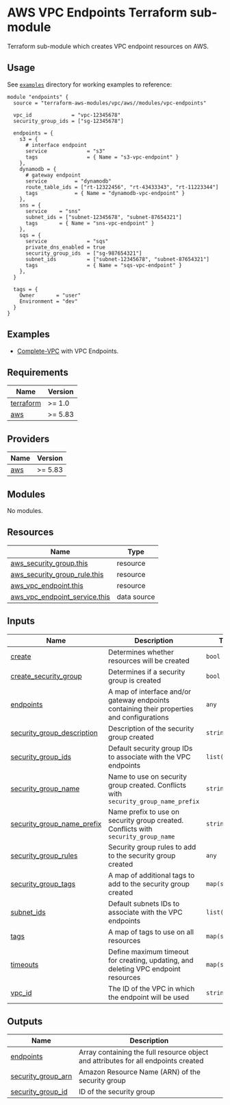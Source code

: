 # AWS VPC Endpoints Terraform sub-module

Terraform sub-module which creates VPC endpoint resources on AWS.

## Usage

See [`examples`](https://github.com/terraform-aws-modules/terraform-aws-vpc/tree/master/examples) directory for working examples to reference:

```hcl
module "endpoints" {
  source = "terraform-aws-modules/vpc/aws//modules/vpc-endpoints"

  vpc_id             = "vpc-12345678"
  security_group_ids = ["sg-12345678"]

  endpoints = {
    s3 = {
      # interface endpoint
      service             = "s3"
      tags                = { Name = "s3-vpc-endpoint" }
    },
    dynamodb = {
      # gateway endpoint
      service         = "dynamodb"
      route_table_ids = ["rt-12322456", "rt-43433343", "rt-11223344"]
      tags            = { Name = "dynamodb-vpc-endpoint" }
    },
    sns = {
      service    = "sns"
      subnet_ids = ["subnet-12345678", "subnet-87654321"]
      tags       = { Name = "sns-vpc-endpoint" }
    },
    sqs = {
      service             = "sqs"
      private_dns_enabled = true
      security_group_ids  = ["sg-987654321"]
      subnet_ids          = ["subnet-12345678", "subnet-87654321"]
      tags                = { Name = "sqs-vpc-endpoint" }
    },
  }

  tags = {
    Owner       = "user"
    Environment = "dev"
  }
}
```

## Examples

- [Complete-VPC](https://github.com/terraform-aws-modules/terraform-aws-vpc/tree/master/examples/complete) with VPC Endpoints.

<!-- BEGIN_TF_DOCS -->
## Requirements

| Name | Version |
|------|---------|
| <a name="requirement_terraform"></a> [terraform](#requirement\_terraform) | >= 1.0 |
| <a name="requirement_aws"></a> [aws](#requirement\_aws) | >= 5.83 |

## Providers

| Name | Version |
|------|---------|
| <a name="provider_aws"></a> [aws](#provider\_aws) | >= 5.83 |

## Modules

No modules.

## Resources

| Name | Type |
|------|------|
| [aws_security_group.this](https://registry.terraform.io/providers/hashicorp/aws/latest/docs/resources/security_group) | resource |
| [aws_security_group_rule.this](https://registry.terraform.io/providers/hashicorp/aws/latest/docs/resources/security_group_rule) | resource |
| [aws_vpc_endpoint.this](https://registry.terraform.io/providers/hashicorp/aws/latest/docs/resources/vpc_endpoint) | resource |
| [aws_vpc_endpoint_service.this](https://registry.terraform.io/providers/hashicorp/aws/latest/docs/data-sources/vpc_endpoint_service) | data source |

## Inputs

| Name | Description | Type | Default | Required |
|------|-------------|------|---------|:--------:|
| <a name="input_create"></a> [create](#input\_create) | Determines whether resources will be created | `bool` | `true` | no |
| <a name="input_create_security_group"></a> [create\_security\_group](#input\_create\_security\_group) | Determines if a security group is created | `bool` | `false` | no |
| <a name="input_endpoints"></a> [endpoints](#input\_endpoints) | A map of interface and/or gateway endpoints containing their properties and configurations | `any` | `{}` | no |
| <a name="input_security_group_description"></a> [security\_group\_description](#input\_security\_group\_description) | Description of the security group created | `string` | `null` | no |
| <a name="input_security_group_ids"></a> [security\_group\_ids](#input\_security\_group\_ids) | Default security group IDs to associate with the VPC endpoints | `list(string)` | `[]` | no |
| <a name="input_security_group_name"></a> [security\_group\_name](#input\_security\_group\_name) | Name to use on security group created. Conflicts with `security_group_name_prefix` | `string` | `null` | no |
| <a name="input_security_group_name_prefix"></a> [security\_group\_name\_prefix](#input\_security\_group\_name\_prefix) | Name prefix to use on security group created. Conflicts with `security_group_name` | `string` | `null` | no |
| <a name="input_security_group_rules"></a> [security\_group\_rules](#input\_security\_group\_rules) | Security group rules to add to the security group created | `any` | `{}` | no |
| <a name="input_security_group_tags"></a> [security\_group\_tags](#input\_security\_group\_tags) | A map of additional tags to add to the security group created | `map(string)` | `{}` | no |
| <a name="input_subnet_ids"></a> [subnet\_ids](#input\_subnet\_ids) | Default subnets IDs to associate with the VPC endpoints | `list(string)` | `[]` | no |
| <a name="input_tags"></a> [tags](#input\_tags) | A map of tags to use on all resources | `map(string)` | `{}` | no |
| <a name="input_timeouts"></a> [timeouts](#input\_timeouts) | Define maximum timeout for creating, updating, and deleting VPC endpoint resources | `map(string)` | `{}` | no |
| <a name="input_vpc_id"></a> [vpc\_id](#input\_vpc\_id) | The ID of the VPC in which the endpoint will be used | `string` | `null` | no |

## Outputs

| Name | Description |
|------|-------------|
| <a name="output_endpoints"></a> [endpoints](#output\_endpoints) | Array containing the full resource object and attributes for all endpoints created |
| <a name="output_security_group_arn"></a> [security\_group\_arn](#output\_security\_group\_arn) | Amazon Resource Name (ARN) of the security group |
| <a name="output_security_group_id"></a> [security\_group\_id](#output\_security\_group\_id) | ID of the security group |
<!-- END_TF_DOCS -->
